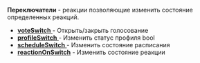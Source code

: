 
**Переключатели** - реакции позволяющие изменить состояние определенных реакций.


 * [**voteSwitch** ](/docs-test/ext/reactions/voteopen)- Открыть/закрыть голосование
 * [**profileSwitch** ](/docs-test/ext/reactions/profileswitch)- Изменить статус профиля bool
 * [**scheduleSwitch**  ](/docs-test/ext/reactions/scheduleon)- Изменить состояние расписания
 * [**reactionOnSwitch**](/docs-test/ext/reactions/reactionswitch) - Изменить состояние реакции


  
